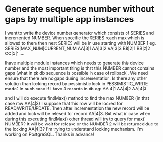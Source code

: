 
# Generate sequence number without gaps by multiple app instances

I want to write the device number generator which consists of SERIES and incremented NUMBER. When specific the SERIES reach max which is allowed to them then next SERIES will be in use starting with NUMBER 1 eg.
SERIES|MAX_NUM|CURRENT_NUM
AA|3|1
AA|3|2
AA|3|3
BB|2|1
BB|2|2
CC|5|1
....

Ihave multiple module instances which needs to generate this device number and the most important thing is that this NUMBER cannot contains gaps (what in pk db sequence is possible in case of rollback). We need ensure that there are no gaps during incrementation.
Is there any other solution than locking record by pessimistic lock in PESSIMISTIC_WRITE mode? In such case if I have 3 records in db eg:
AA|4|1
AA|4|2
AA|4|3

and I will do execute findMax() method to find the max NUMBER (in that case row AA|4|3) I suppose that this row will be locked for READ/WRITE/UPDATE. Then after incrementation the new record will be added and lock will be relesed for record AA|4|3. But what in case when during this executing findMax() other thread will try to query for max() NUMBER? It will be wait for release or the NUMBER 2 will be returned due to the locking AA|4|3?
I'm trying to understand locking mechanism.
I'm working on PostgreSQL.
Thanks in advance!

        